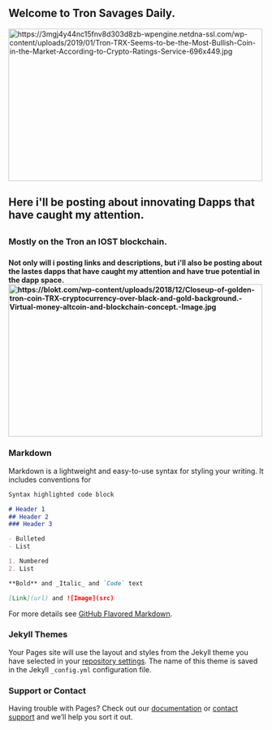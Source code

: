 ## Welcome to Tron Savages Daily.
<img src="https://3mgj4y44nc15fnv8d303d8zb-wpengine.netdna-ssl.com/wp-content/uploads/2019/01/Tron-TRX-Seems-to-be-the-Most-Bullish-Coin-in-the-Market-According-to-Crypto-Ratings-Service-696x449.jpg" alt="https://3mgj4y44nc15fnv8d303d8zb-wpengine.netdna-ssl.com/wp-content/uploads/2019/01/Tron-TRX-Seems-to-be-the-Most-Bullish-Coin-in-the-Market-According-to-Crypto-Ratings-Service-696x449.jpg" height="300" width="500"><h2>Here i'll be posting about innovating Dapps that have caught my attention.<h2>
<h3>Mostly on the Tron an IOST blockchain.<h3>
<h4>Not only will i posting links and descriptions, but i'll also be posting about the lastes dapps that have caught my attention and have true potential in the dapp space.
<img src="https://blokt.com/wp-content/uploads/2018/12/Closeup-of-golden-tron-coin-TRX-cryptocurrency-over-black-and-gold-background.-Virtual-money-altcoin-and-blockchain-concept.-Image.jpg" alt="https://blokt.com/wp-content/uploads/2018/12/Closeup-of-golden-tron-coin-TRX-cryptocurrency-over-black-and-gold-background.-Virtual-money-altcoin-and-blockchain-concept.-Image.jpg" height="300" width="500">



### Markdown

Markdown is a lightweight and easy-to-use syntax for styling your writing. It includes conventions for

```markdown
Syntax highlighted code block

# Header 1
## Header 2
### Header 3

- Bulleted
- List

1. Numbered
2. List

**Bold** and _Italic_ and `Code` text

[Link](url) and ![Image](src)
```

For more details see [GitHub Flavored Markdown](https://guides.github.com/features/mastering-markdown/).

### Jekyll Themes

Your Pages site will use the layout and styles from the Jekyll theme you have selected in your [repository settings](https://github.com/agrade420/Tron-Ryhorn/settings). The name of this theme is saved in the Jekyll `_config.yml` configuration file.

### Support or Contact

Having trouble with Pages? Check out our [documentation](https://help.github.com/categories/github-pages-basics/) or [contact support](https://github.com/contact) and we’ll help you sort it out.
